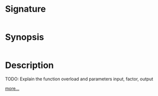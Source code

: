 # Signature
```vikid-signature
```

# Synopsis
```vikid-synopsis
```

# Description
TODO: Explain the function overload and parameters input, factor, output

[more...](https://en.wikipedia.org/wiki/Euclidean_vector#Scalar_multiplication)